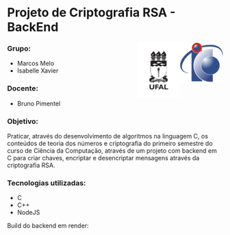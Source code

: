 <h1>Projeto de Criptografia RSA - BackEnd</h1>
    <img align="right" width="100px" src="./logo-ic.png" />
    <img align="right" width="100px" src="./logo-ufal.png" />
    <h3 alignt="left" >Grupo:</h3>
      <ul alignt="left">
        <li>Marcos Melo</li>
        <li>Isabelle Xavier</li>
      </ul>
  <h3 alignt="left" >Docente: </h3>
    <ul alignt="left">
        <li>Bruno Pimentel</li>
      </ul>
  <h3 alignt="left" >Objetivo: </h3>
    <p>Praticar, através do desenvolvimento de algoritmos na linguagem C, os conteúdos de teoria dos números e criptografia do primeiro semestre do curso de Ciência da Computação, através de um projeto com backend em C para criar chaves, encriptar e desencriptar mensagens através da criptografia RSA.</p>
    <h3 alignt="left" >Tecnologias utilizadas: </h3>
    <ul alignt="left">
        <li>C</li>
        <li>C++</li>
        <li>NodeJS</li>
    </ul>
    
Build do backend em render: <a href="https://rsa-back.onrender.com/"></a>
